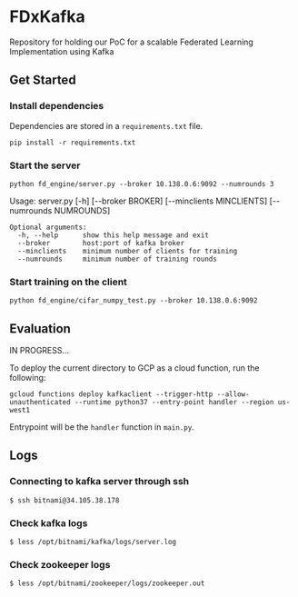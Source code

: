 # FDxKafka


Repository for holding our PoC for a scalable Federated Learning Implementation using Kafka

## Get Started


### Install dependencies


Dependencies are stored in a `requirements.txt` file. 
```
pip install -r requirements.txt
```

### Start the server


```
python fd_engine/server.py --broker 10.138.0.6:9092 --numrounds 3
```
Usage: server.py [-h] [--broker BROKER] [--minclients MINCLIENTS]
                 [--numrounds NUMROUNDS]

```
Optional arguments:
  -h, --help      show this help message and exit
  --broker        host:port of kafka broker
  --minclients    minimum number of clients for training
  --numrounds     minimum number of training rounds
```

### Start training on the client


```
python fd_engine/cifar_numpy_test.py --broker 10.138.0.6:9092
```


## Evaluation


IN PROGRESS...

To deploy the current directory to GCP as a cloud function, run the following:
```
gcloud functions deploy kafkaclient --trigger-http --allow-unauthenticated --runtime python37 --entry-point handler --region us-west1
```

Entrypoint will be the `handler` function in `main.py`.

## Logs


### Connecting to kafka server through ssh
```
$ ssh bitnami@34.105.38.178
```

### Check kafka logs
```
$ less /opt/bitnami/kafka/logs/server.log
```

### Check zookeeper logs
```
$ less /opt/bitnami/zookeeper/logs/zookeeper.out
```



